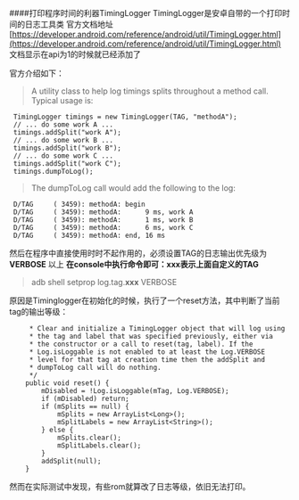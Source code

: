 ####打印程序时间的利器TimingLogger
TimingLogger是安卓自带的一个打印时间的日志工具类
官方文档地址[https://developer.android.com/reference/android/util/TimingLogger.html](https://developer.android.com/reference/android/util/TimingLogger.html)
文档显示在api为1的时候就已经添加了

官方介绍如下：

>A utility class to help log timings splits throughout a method call. Typical usage is:
>
     TimingLogger timings = new TimingLogger(TAG, "methodA");
     // ... do some work A ...
     timings.addSplit("work A");
     // ... do some work B ...
     timings.addSplit("work B");
     // ... do some work C ...
     timings.addSplit("work C");
     timings.dumpToLog();
 
>The dumpToLog call would add the following to the log:
>
     D/TAG     ( 3459): methodA: begin
     D/TAG     ( 3459): methodA:      9 ms, work A
     D/TAG     ( 3459): methodA:      1 ms, work B
     D/TAG     ( 3459): methodA:      6 ms, work C
     D/TAG     ( 3459): methodA: end, 16 ms
 

然后在程序中直接使用时时不起作用的，必须设置TAG的日志输出优先级为 **VERBOSE** 以上
**在console中执行命令即可：xxx表示上面自定义的TAG**
> adb shell setprop log.tag.**xxx** VERBOSE

原因是Timinglogger在初始化的时候，执行了一个reset方法，其中判断了当前tag的输出等级：
```/**
     * Clear and initialize a TimingLogger object that will log using
     * the tag and label that was specified previously, either via
     * the constructor or a call to reset(tag, label). If the
     * Log.isLoggable is not enabled to at least the Log.VERBOSE
     * level for that tag at creation time then the addSplit and
     * dumpToLog call will do nothing.
     */
    public void reset() {
        mDisabled = !Log.isLoggable(mTag, Log.VERBOSE);
        if (mDisabled) return;
        if (mSplits == null) {
            mSplits = new ArrayList<Long>();
            mSplitLabels = new ArrayList<String>();
        } else {
            mSplits.clear();
            mSplitLabels.clear();
        }
        addSplit(null);
    }
```

然而在实际测试中发现，有些rom就算改了日志等级，依旧无法打印。

